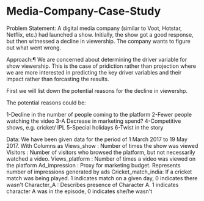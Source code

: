 # Media-Company-Case-Study

Problem Statement:
A digital media company (similar to Voot, Hotstar, Netflix, etc.) had launched a show. Initially, the show got a good response, but then witnessed a decline in viewership. The company wants to figure out what went wrong.

Approach:¶
We are concerned about determining the driver variable for show viewership. This is the case of pridiction rather than projection where we are more interested in predicting the key driver variables and their impact rather than forcasting the results.

First we will list down the potential reasons for the decline in viewershp.

The potential reasons could be:

1-Decline in the number of people coming to the platform
2-Fewer people watching the video
3-A Decrease in marketing spend?
4-Competitive shows, e.g. cricket/ IPL
5-Special holidays
6-Twist in the story

Data:
We have been given data for the period of 1 March 2017 to 19 May 2017.
With Columns as
Views_show : Number of times the show was viewed
Visitors : Number of visitors who browsed the platform, but not necessarily watched a video.
Views_platform : Number of times a video was viewed on the platform
Ad_impression : Proxy for marketing budget. Represents number of impressions generated by ads
Cricket_match_india: If a cricket match was being played. 1 indicates match on a given day, 0 indicates there wasn't
Character_A : Describes presence of Character A. 1 indicates character A was in the episode, 0 indicates she/he wasn't
